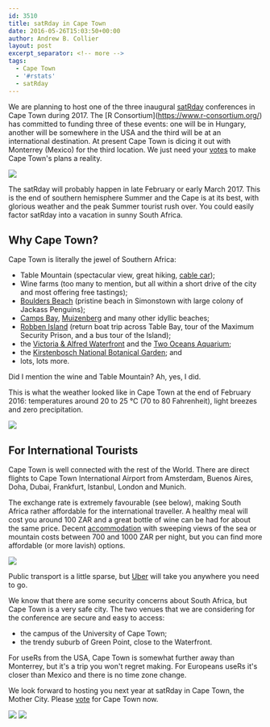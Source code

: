 ```yaml
---
id: 3510
title: satRday in Cape Town
date: 2016-05-26T15:03:50+00:00
author: Andrew B. Collier
layout: post
excerpt_separator: <!-- more -->
tags:
  - Cape Town
  - '#rstats'
  - satRday
---
```


We are planning to host one of the three inaugural [satRday](https://github.com/stephlocke/RSaturday-proposal) conferences in Cape Town during 2017. The \[R Consortium\](https://www.r-consortium.org/) has committed to funding three of these events: one will be in Hungary, another will be somewhere in the USA and the third will be at an international destination. At present Cape Town is dicing it out with Monterrey (Mexico) for the third location. We just need your [votes](http://app.doopoll.co/poll/ZznsEGPnmbFafim2c) to make Cape Town's plans a reality.

<img src="{{ site.baseurl }}/static/img/2016/05/cape-town-aerial-logo.jpg">

<!-- more -->

The satRday will probably happen in late February or early March 2017. This is the end of southern hemisphere Summer and the Cape is at its best, with glorious weather and the peak Summer tourist rush over. You could easily factor satRday into a vacation in sunny South Africa.

## Why Cape Town?

Cape Town is literally the jewel of Southern Africa:

- Table Mountain (spectacular view, great hiking, [cable car](http://www.tablemountain.net/));
- Wine farms (too many to mention, but all within a short drive of the city and most offering free tastings);
- [Boulders Beach](https://en.wikipedia.org/wiki/Boulders_Beach) (pristine beach in Simonstown with large colony of Jackass Penguins);
- [Camps Bay](https://en.wikipedia.org/wiki/Camps_Bay), [Muizenberg](https://en.wikipedia.org/wiki/Muizenberg) and many other idyllic beaches;
- [Robben Island](http://www.robben-island.org.za/) (return boat trip across Table Bay, tour of the Maximum Security Prison, and a bus tour of the Island);
- the [Victoria & Alfred Waterfront](http://www.waterfront.co.za/) and the [Two Oceans Aquarium](http://www.aquarium.co.za/);
- the [Kirstenbosch National Botanical Garden](http://www.sanbi.org/gardens/kirstenbosch); and
- lots, lots more.

Did I mention the wine and Table Mountain? Ah, yes, I did.

This is what the weather looked like in Cape Town at the end of February 2016: temperatures around 20 to 25 °C (70 to 80 Fahrenheit), light breezes and zero precipitation.

<img src="{{ site.baseurl }}/static/img/2016/05/cape-town-weather-brief.png">

## For International Tourists

Cape Town is well connected with the rest of the World. There are direct flights to Cape Town International Airport from Amsterdam, Buenos Aires, Doha, Dubai, Frankfurt, Istanbul, London and Munich.

The exchange rate is extremely favourable (see below), making South Africa rather affordable for the international traveller. A healthy meal will cost you around 100 ZAR and a great bottle of wine can be had for about the same price. Decent [accommodation](https://www.airbnb.com/s/Cape-Town--South-Africa) with sweeping views of the sea or mountain costs between 700 and 1000 ZAR per night, but you can find more affordable (or more lavish) options.

<img src="{{ site.baseurl }}/static/img/2016/05/zar-exchange-rates.png">

Public transport is a little sparse, but [Uber](https://www.uber.com/) will take you anywhere you need to go.

We know that there are some security concerns about South Africa, but Cape Town is a very safe city. The two venues that we are considering for the conference are secure and easy to access:

- the campus of the University of Cape Town;  
- the trendy suburb of Green Point, close to the Waterfront.

For useRs from the USA, Cape Town is somewhat further away than Monterrey, but it's a trip you won't regret making. For Europeans useRs it's closer than Mexico and there is no time zone change.

We look forward to hosting you next year at satRday in Cape Town, the Mother City. Please [vote](http://app.doopoll.co/poll/ZznsEGPnmbFafim2c) for Cape Town now.

<img src="{{ site.baseurl }}/static/img/2016/05/cape-town-university.jpg">

<img src="{{ site.baseurl }}/static/img/2016/05/cape-town-penguins.jpg">
